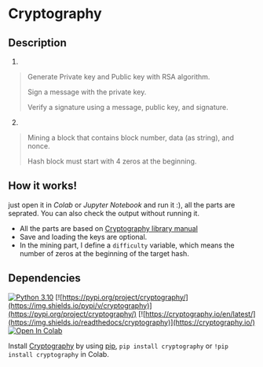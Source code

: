 # Cryptography

## Description

1. 
>  Generate Private key and Public key with RSA algorithm.
>  
>  Sign a message with the private key.
>  
>  Verify a signature using a message, public key, and signature.
2. 
> Mining a block that contains block number, data (as string), and nonce.
> 
> Hash block must start with 4 zeros at the beginning.

## How it works!

just open it in *Colab* or *Jupyter Notebook* and run it :),  all the parts are seprated. You can also check the output without running it.

- All the parts are based on [Cryptography library manual](https://cryptography.io/en/latest/hazmat/primitives/asymmetric/rsa)
- Save and loading the keys are optional.
- In the mining part, I define a `difficulty` variable, which means the number of zeros at the beginning of the target hash.

## Dependencies

[![Python 3.10](https://img.shields.io/badge/python-3.10-blue.svg)](https://www.python.org/downloads)
[![https://pypi.org/project/cryptography/](https://img.shields.io/pypi/v/cryptography)](https://pypi.org/project/cryptography/)
[![https://cryptography.io/en/latest/](https://img.shields.io/readthedocs/cryptography)](https://cryptography.io/)
[![Open In Colab](https://colab.research.google.com/assets/colab-badge.svg)](https://colab.research.google.com)

Install [Cryptography](https://pypi.org/project/cryptography/) by using [pip](https://pip.pypa.io/en/stable/cli/pip_install/), `pip install cryptography` or `!pip install cryptography` in Colab.


